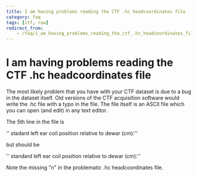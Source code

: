 ```yaml
---
title: I am having problems reading the CTF .hc headcoordinates file
category: faq
tags: [ctf, raw]
redirect_from:
    - /faq/i_am_having_problems_reading_the_ctf_.hc_headcoordinates_file/
---
```


# I am having problems reading the CTF .hc headcoordinates file

The most likely problem that you have with your CTF dataset is due to a bug in the dataset itself. Old versions of the CTF acquisition software would write the .hc file with a typo in the file. The file itself is an ASCII file which you can open (and edit) in any text editor.

The 5th line in the file is

'' stadard left ear coil position relative to dewar (cm):''

but should be

'' standard left ear coil position relative to dewar (cm):''

Note the missing "n" in the problematic .hc headcoordinates file.
